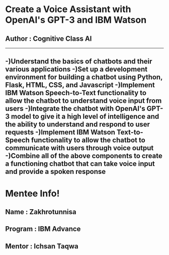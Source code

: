 # Create a Voice Assistant with OpenAI's GPT-3 and IBM Watson
## Author : Cognitive Class AI
--------------------------------

-)Understand the basics of chatbots and their various applications
-)Set up a development environment for building a chatbot using Python, Flask, HTML, CSS, and Javascript
-)Implement IBM Watson Speech-to-Text functionality to allow the chatbot to understand voice input from users
-)Integrate the chatbot with OpenAI's GPT-3 model to give it a high level of intelligence and the ability to understand and respond to user requests
-)Implement IBM Watson Text-to-Speech functionality to allow the chatbot to communicate with users through voice output
-)Combine all of the above components to create a functioning chatbot that can take voice input and provide a spoken response
-------------------------------
# Mentee Info!
## Name : Zakhrotunnisa
## Program : IBM Advance
## Mentor : Ichsan Taqwa
